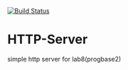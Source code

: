 [![Build Status](https://travis-ci.org/yarikzgurovskiy/HTTP-Server.svg?branch=master)](https://travis-ci.org/yarikzgurovskiy/HTTP-Server)
# HTTP-Server
simple http server for lab8(progbase2)

